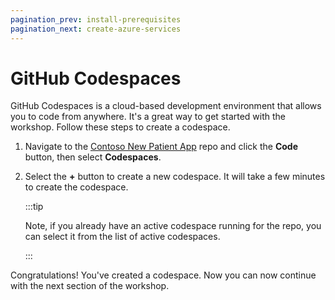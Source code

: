 ```yaml
---
pagination_prev: install-prerequisites
pagination_next: create-azure-services
---
```


# GitHub Codespaces

GitHub Codespaces is a cloud-based development environment that allows you to code from anywhere. It's a great way to get started with the workshop. Follow these steps to create a codespace.

1. Navigate to the [Contoso New Patient App](https://github.com/newpatiente2e/Contoso-New-Patient-App) repo and click the **Code** button, then select **Codespaces**.
1. Select the **+** button to create a new codespace. It will take a few minutes to create the codespace.

    :::tip

    Note, if you already have an active codespace running for the repo, you can select it from the list of active codespaces.

    :::

Congratulations! You've created a codespace. Now you can now continue with the next section of the workshop.
